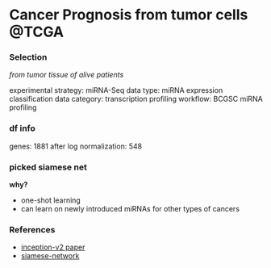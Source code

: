 # Cancer Prognosis from tumor cells @TCGA


### Selection

*from tumor tissue of alive patients*

experimental strategy: miRNA-Seq
data type: miRNA expression classification
data category: transcription profiling
workflow: BCGSC miRNA profiling

### df info

genes: 1881
after log normalization: 548


### picked siamese net

**why?**
+ one-shot learning
+ can learn on newly introduced miRNAs for other types of cancers



### References
+ [inception-v2 paper](inceptionv2)
+ [siamese-network](siamese-one-shot)


[inceptionv2]: https://arxiv.org/abs/1502.03167v3
[siamese-network]: https://www.cs.cmu.edu/~rsalakhu/papers/oneshot1.pdf 
